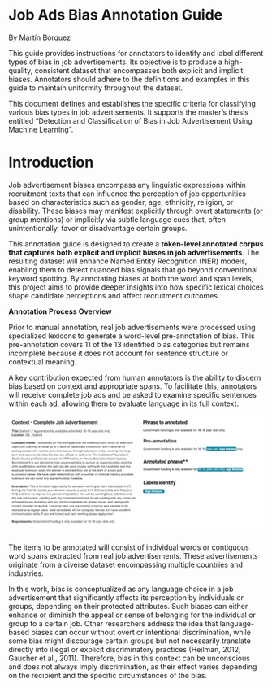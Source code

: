 # Job Ads Bias Annotation Guide

By Martín Bórquez

This guide provides instructions for annotators to identify and label different types of bias in job advertisements. Its objective is to produce a high-quality, consistent dataset that encompasses both explicit and implicit biases. Annotators should adhere to the definitions and examples in this guide to maintain uniformity throughout the dataset.

This document defines and establishes the specific criteria for classifying various bias types in job advertisements. It supports the master’s thesis entitled “Detection and Classification of Bias in Job Advertisement Using Machine Learning”.

# Introduction

Job advertisement biases encompass any linguistic expressions within recruitment texts that can influence the perception of job opportunities based on characteristics such as gender, age, ethnicity, religion, or disability. These biases may manifest explicitly through overt statements (or group mentions) or implicitly via subtle language cues that, often unintentionally, favor or disadvantage certain groups.

This annotation guide is designed to create a **token-level annotated corpus that captures both explicit and implicit biases in job advertisements**. The resulting dataset will enhance Named Entity Recognition (NER) models, enabling them to detect nuanced bias signals that go beyond conventional keyword spotting. By annotating biases at both the word and span levels, this project aims to provide deeper insights into how specific lexical choices shape candidate perceptions and affect recruitment outcomes.

**Annotation Process Overview**

Prior to manual annotation, real job advertisements were processed using specialized lexicons to generate a word-level pre-annotation of bias. This pre-annotation covers 11 of the 13 identified bias categories but remains incomplete because it does not account for sentence structure or contextual meaning.

A key contribution expected from human annotators is the ability to discern bias based on context and appropriate spans. To facilitate this, annotators will receive complete job ads and be asked to examine specific sentences within each ad, allowing them to evaluate language in its full context.

![](images/Task_Example-v2.png)

The items to be annotated will consist of individual words or contiguous word spans extracted from real job advertisements. These advertisements originate from a diverse dataset encompassing multiple countries and industries.

In this work, bias is conceptualized as any language choice in a job advertisement that significantly affects its perception by individuals or groups, depending on their protected attributes. Such biases can either enhance or diminish the appeal or sense of belonging for the individual or group to a certain job. Other researchers address the idea that language-based biases can occur without overt or intentional discrimination, while some bias might discourage certain groups but not necessarily translate directly into illegal or explicit discriminatory practices (Heilman, 2012; Gaucher et al., 2011). Therefore, bias in this context can be unconscious and does not always imply discrimination, as their effect varies depending on the recipient and the specific circumstances of the bias.

